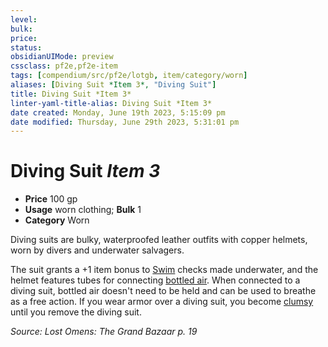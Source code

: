 ```yaml
---
level:
bulk:
price:
status:
obsidianUIMode: preview
cssclass: pf2e,pf2e-item
tags: [compendium/src/pf2e/lotgb, item/category/worn]
aliases: [Diving Suit *Item 3*, "Diving Suit"]
title: Diving Suit *Item 3*
linter-yaml-title-alias: Diving Suit *Item 3*
date created: Monday, June 19th 2023, 5:15:09 pm
date modified: Thursday, June 29th 2023, 5:31:01 pm
---
```


# Diving Suit *Item 3*

- **Price** 100 gp
- **Usage** worn clothing; **Bulk** 1
- **Category** Worn

Diving suits are bulky, waterproofed leather outfits with copper helmets, worn by divers and underwater salvagers.

The suit grants a +1 item bonus to [Swim](rules/actions/swim.md) checks made underwater, and the helmet features tubes for connecting [bottled air](compendium/equipment/items/bottled-air.md). When connected to a diving suit, bottled air doesn't need to be held and can be used to breathe as a free action. If you wear armor over a diving suit, you become [clumsy](rules/conditions.md#Clumsy) until you remove the diving suit.

*Source: Lost Omens: The Grand Bazaar p. 19*
